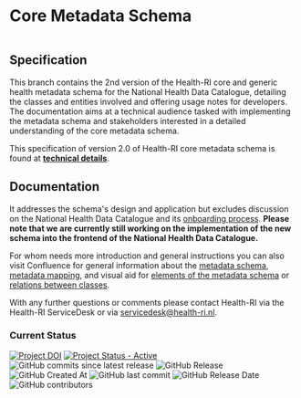 
# Core Metadata Schema
<img src="src/new/images/HRI_Logo.png" alt="" width="" height="" title="">

## Specification
This branch contains the 2nd version of the Health-RI core and generic health metadata schema for the National Health Data Catalogue, detailing the classes and entities involved and offering usage notes for developers. The documentation aims at a technical audience tasked with implementing the metadata schema and stakeholders interested in a detailed understanding of the core metadata schema.

This specification of version 2.0 of Health-RI core metadata schema is found at [**technical details**](https://health-ri.github.io/metadata-documentation/). 

## Documentation
It addresses the schema's design and application but excludes discussion on the National Health Data Catalogue and its [onboarding process](https://health-ri.atlassian.net/wiki/spaces/FSD/pages/279150593/Metadata+onboarding+on+the+National+Catalogue). **Please note that we are currently still working on the implementation of the new schema into the frontend of the National Health Data Catalogue.**

For whom needs more introduction and general instructions you can also visit Confluence for general information about the [metadata schema](https://health-ri.atlassian.net/wiki/spaces/FSD/pages/279281676/4A+Metadata+mapping), [metadata mapping](https://health-ri.atlassian.net/wiki/spaces/FSD/pages/290291734/Mapping+tutorial),  and visual aid for [elements of the metadata schema](https://health-ri.atlassian.net/wiki/spaces/FSD/pages/279281676/4A+Metadata+mapping#%F0%9F%A7%A9-What-are-the-elements-of-the-Health-RI-core-metadata-schema%3F) or [relations between classes](https://health-ri.atlassian.net/wiki/spaces/FSD/pages/279281676/4A+Metadata+mapping#Overview-of-all-core-Health-RI-classes-and-relations-between-classes). 



With any further questions or comments please contact Health-RI via the Health-RI ServiceDesk or via servicedesk@health-ri.nl.

### Current Status
[![Project DOI](https://zenodo.org/badge/DOI/10.5281/zenodo.15395604.svg)](https://doi.org/10.5281/zenodo.15395604)
[![Project Status - Active](https://www.repostatus.org/badges/latest/active.svg)](https://www.repostatus.org/#active)
![GitHub commits since latest release](https://img.shields.io/github/commits-since/Health-RI/health-ri-metadata/latest)
![GitHub Release](https://img.shields.io/github/v/release/Health-RI/health-ri-metadata)
![GitHub Created At](https://img.shields.io/github/created-at/Health-RI/health-ri-metadata)
![GitHub last commit](https://img.shields.io/github/last-commit/Health-RI/health-ri-metadata)
![GitHub Release Date](https://img.shields.io/github/release-date/Health-RI/health-ri-metadata)
![GitHub contributors](https://img.shields.io/github/contributors/Health-RI/health-ri-metadata)




